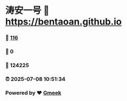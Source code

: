 # 涛安一号 :link: https://bentaoan.github.io 
### :page_facing_up: [116](https://bentaoan.github.io/tag.html) 
### :speech_balloon: 0 
### :hibiscus: 124225 
### :alarm_clock: 2025-07-08 10:51:34 
### Powered by :heart: [Gmeek](https://github.com/Meekdai/Gmeek)
